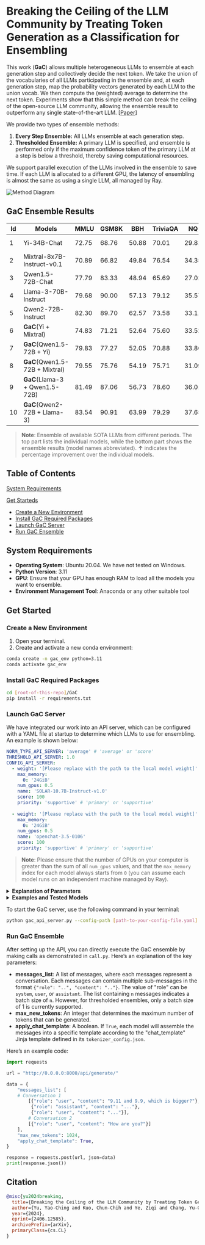 
# Breaking the Ceiling of the LLM Community by Treating Token Generation as a Classification for Ensembling

This work (**GaC**) allows multiple heterogeneous LLMs to ensemble at each generation step and collectively decide the next token. We take the union of the vocabularies of all LLMs participating in the ensemble and, at each generation step, map the probability vectors generated by each LLM to the union vocab. We then compute the (weighted) average to determine the next token. Experiments show that this simple method can break the ceiling of the open-source LLM community, allowing the ensemble result to outperform any single state-of-the-art LLM. [[Paper](https://arxiv.org/abs/2406.12585)]

We provide two types of ensemble methods:

1. **Every Step Ensemble:** All LLMs ensemble at each generation step.
2. **Thresholded Ensemble:** A primary LLM is specified, and ensemble is performed only if the maximum confidence token of the primary LLM at a step is below a threshold, thereby saving computational resources.

We support parallel execution of the LLMs involved in the ensemble to save time. If each LLM is allocated to a different GPU, the latency of ensembling is almost the same as using a single LLM, all managed by Ray.

![Method Diagram](https://github.com/yaoching0/GaC/blob/main/pics/overview.png)


## GaC Ensemble Results

| **Id** | **Models**                         | **MMLU** | **GSM8K** | **BBH**  | **TriviaQA** | **NQ**   | **Avg.**                 | **Date**      | **Latency**               |
|--------|------------------------------------|----------|-----------|----------|--------------|---------|--------------------------|---------------|---------------------------|
| 1      | Yi-34B-Chat                        | 72.75    | 68.76     | 50.88    | 70.01        | 29.81   | 58.44                    | 2023/11/08    | 67.96 *ms/token*          |
| 2      | Mixtral-8x7B-Instruct-v0.1         | 70.89    | 66.82     | 49.84    | 76.54        | 34.35   | 59.69                    | 2023/12/11    | 96.64 *ms/token*          |
| 3      | Qwen1.5-72B-Chat                   | 77.79    | 83.33     | 48.94    | 65.69        | 27.02   | 60.55                    | 2024/02/04    | 102.11 *ms/token*         |
| 4      | Llama-3-70B-Instruct               | 79.68    | 90.00     | 57.13    | 79.12        | 35.57   | 68.30                    | 2024/04/18    | 150.32 *ms/token*         |
| 5      | Qwen2-72B-Instruct                 | 82.30    | 89.70     | 62.57    | 73.58        | 33.11   | 68.25                    | 2024/06/07    | 113.91 *ms/token*         |
| 6      | **GaC**(Yi + Mixtral)                       | 74.83    | 71.21     | 52.64    | 75.60        | 33.52   | 61.56 **↑3.13%**          | ~2023/12/11   | 98.13 *ms/token*          |
| 7      | **GaC**(Qwen1.5-72B + Yi)                   | 79.83    | 77.27     | 52.05    | 70.88        | 33.80   | 62.77 **↑3.65%**          | ~2024/02/04   | 103.69 *ms/token*         |
| 8      | **GaC**(Qwen1.5-72B + Mixtral)              | 79.55    | 75.76     | 54.19    | 75.71        | 31.09   | 63.26 **↑4.47%**          | ~2024/02/04   | 112.83 *ms/token*         |
| 9      | **GaC**(Llama-3 + Qwen1.5-72B)              | 81.49    | 87.06     | 56.73    | 78.60        | 36.01   | 67.98 **↓0.47%**          | ~2024/04/18   | 153.96 *ms/token*         |
| 10     | **GaC**(Qwen2-72B + Llama-3)                | 83.54    | 90.91     | 63.99    | 79.29        | 37.65   | 71.08 **↑4.06%**          | ~2024/06/07   | 151.56 *ms/token*         |

> **Note**: Ensemble of available SOTA LLMs from different periods. The top part lists the individual models, while the bottom part shows the ensemble results (model names abbreviated). **↑** indicates the percentage improvement over the individual models.

## Table of Contents
[System Requirements](#1)

[Get Starteds](#2)
- [Create a New Environment](#3)
- [Install GaC Required Packages](#4)
- [Launch GaC Server](#5)
- [Run GaC Ensemble](#6)
  

## <a name="1"></a>System Requirements
- **Operating System**: Ubuntu 20.04. We have not tested on Windows.
- **Python Version**: 3.11
- **GPU**: Ensure that your GPU has enough RAM to load all the models you want to ensemble.
- **Environment Management Tool**: Anaconda or any other suitable tool

## <a name="2"></a>Get Started
### <a name="3"></a>Create a New Environment
1. Open your terminal.
2. Create and activate a new conda environment:

```sh
conda create -n gac_env python=3.11
conda activate gac_env
```

### <a name="4"></a>Install GaC Required Packages

```sh
cd [root-of-this-repo]/GaC
pip install -r requirements.txt
```

### <a name="5"></a>Launch GaC Server

We have integrated our work into an API server, which can be configured with a YAML file at startup to determine which LLMs to use for ensembling. An example is shown below:

```yaml
NORM_TYPE_API_SERVER: 'average' # 'average' or 'score'
THRESHOLD_API_SERVER: 1.0
CONFIG_API_SERVER:
  - weight: '[Please replace with the path to the local model weight]' # or 'upstage/SOLAR-10.7B-Instruct-v1.0'
    max_memory:
      0: '24GiB'
    num_gpus: 0.5
    name: 'SOLAR-10.7B-Instruct-v1.0'
    score: 100
    priority: 'supportive' # 'primary' or 'supportive'
  
  - weight: '[Please replace with the path to the local model weight]' # or 'openchat/openchat-3.5-0106'
    max_memory:
      0: '24GiB'
    num_gpus: 0.5
    name: 'openchat-3.5-0106'
    score: 100
    priority: 'supportive' # 'primary' or 'supportive'
```

> **Note**: Please ensure that the number of GPUs on your computer is greater than the sum of all `num_gpus` values, and that the `max_memory` index for each model always starts from `0` (you can assume each model runs on an independent machine managed by Ray).


<details>
<summary><strong>Explanation of Parameters</strong></summary>

- **CONFIG_API_SERVER**: List of models to be used in the ensemble. Each model configuration includes:
  - **weight**: Local path to the model weight. You can also choose to use the Hugging Face model card name to download automatically.
  - **max_memory**: Controls how much memory each GPU uses. Since each model is managed independently by Ray, the GPU IDs always start from **0**. For example, if you set `num_gpus` to 2, you should allocate the maximum memory for each GPU, such as `{0: 'xxGiB', 1: 'xxGiB'}`.
  - **num_gpus**: Number of GPUs allocated to this model. Controlled by Ray. To load two models on one GPU, set `num_gpus` to 0.5 for both models.
  - **priority**: If all models are 'supportive', all tokens will be ensembled. For threshold-based ensembling, set the gate model's priority to "primary".
- **NORM_TYPE_API_SERVER**: Ensemble weight type, 'average' or 'score'. 'Score' means each model's output vector in the GaC ensemble is weighted by its score divided by the total score.
- **THRESHOLD_API_SERVER**: Threshold for ensemble. This parameter is ineffective if all models are supportive.
</details>

<details>
<summary><strong>Examples and Tested Models</strong></summary>

We have listed examples of ensembling SOLAR-10.7B-Instruct-v1.0 and openchat-3.5-0106 under `example_configs/`:

- **example_ensemble_every_step.yaml**: Ensembles at every generation step, ensuring each model's priority is 'supportive'. `THRESHOLD_API_SERVER` will be ignored.
- **example_thresholded_ensemble.yaml**: Only ensembles at a generation step if the primary model's highest confidence token is below `THRESHOLD_API_SERVER`.

Additionally, we have listed the models that have been tested in `tested_models.yaml`. However, this does not mean that the latest models not included in the list won't work; it just means we do not guarantee them.
</details>

To start the GaC server, use the following command in your terminal:

```sh
python gac_api_server.py --config-path [path-to-your-config-file.yaml] --host 0.0.0.0 --port 8000
```

### <a name="6"></a>Run GaC Ensemble

After setting up the API, you can directly execute the GaC ensemble by making calls as demonstrated in `call.py`. Here’s an explanation of the key parameters:

- **messages_list**: A list of messages, where each messages represent a conversation. Each messages can contain multiple sub-messages in the format `{"role": "..", "content": ".."}`. The value of "role" can be `system`, `user`, or `assistant`. The list containing `n` messages indicates a batch size of `n`. However, for thresholded ensembles, only a batch size of 1 is currently supported.
- **max_new_tokens**: An integer that determines the maximum number of tokens that can be generated.
- **apply_chat_template**: A boolean. If `True`, each model will assemble the messages into a specific template according to the "chat_template" Jinja template defined in its `tokenizer_config.json`.

Here’s an example code:

```python
import requests

url = "http://0.0.0.0:8000/api/generate/"

data = {
    "messages_list": [
	# Conversation 1
        [{"role": "user", "content": "9.11 and 9.9, which is bigger?"},
         {"role": "assistant", "content": "..."},
         {"role": "user", "content": "..."}],
        # Conversation 2
        [{"role": "user", "content": "How are you?"}]                     
    ],
    "max_new_tokens": 1024,
    "apply_chat_template": True,
}

response = requests.post(url, json=data)
print(response.json())
```

## <a name="7"></a>Citation
```bibtex
@misc{yu2024breaking,
  title={Breaking the Ceiling of the LLM Community by Treating Token Generation as a Classification for Ensembling},
  author={Yu, Yao-Ching and Kuo, Chun-Chih and Ye, Ziqi and Chang, Yu-Cheng and Li, Yueh-Se},
  year={2024},
  eprint={2406.12585},
  archivePrefix={arXiv},
  primaryClass={cs.CL}
}
```
